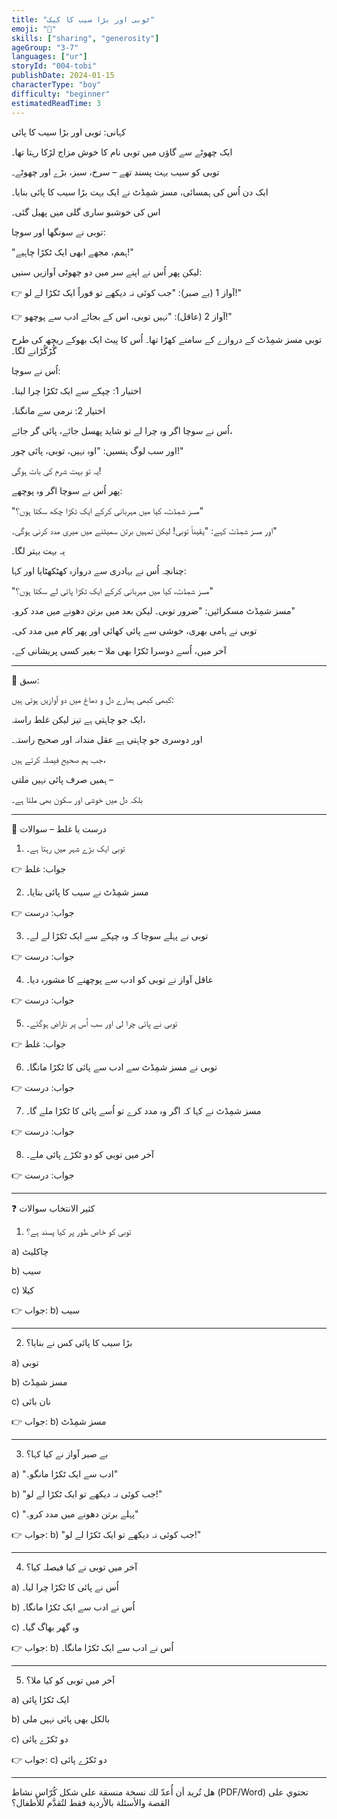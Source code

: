 ```yaml
---
title: "ٹوبی اور بڑا سیب کا کیک"
emoji: "🍰"
skills: ["sharing", "generosity"]
ageGroup: "3-7"
languages: ["ur"]
storyId: "004-tobi"
publishDate: 2024-01-15
characterType: "boy"
difficulty: "beginner"
estimatedReadTime: 3
---
```


کہانی: توبی اور بڑا سیب کا پائی

ایک چھوٹے سے گاؤں میں توبی نام کا خوش مزاج لڑکا رہتا تھا۔

توبی کو سیب بہت پسند تھے – سرخ، سبز، بڑے اور چھوٹے۔

ایک دن اُس کی ہمسائی، مسز شمِڈٹ نے ایک بہت بڑا سیب کا پائی بنایا۔

اس کی خوشبو ساری گلی میں پھیل گئی۔

توبی نے سونگھا اور سوچا:

"ہمم، مجھے ابھی ایک ٹکڑا چاہیے!"

لیکن پھر اُس نے اپنے سر میں دو چھوٹی آوازیں سنیں:

👉 آواز 1 (بے صبر): "جب کوئی نہ دیکھے تو فوراً ایک ٹکڑا لے لو!"

👉 آواز 2 (عاقل): "نہیں توبی، اس کے بجائے ادب سے پوچھو!"

توبی مسز شمِڈٹ کے دروازے کے سامنے کھڑا تھا۔ اُس کا پیٹ ایک بھوکے ریچھ کی طرح گُڑگُڑانے لگا۔

اُس نے سوچا:

اختیار 1: چپکے سے ایک ٹکڑا چرا لینا۔

اختیار 2: نرمی سے مانگنا۔

اُس نے سوچا اگر وہ چرا لے تو شاید پھسل جائے، پائی گر جائے،

اور سب لوگ ہنسیں: "اوہ نہیں، توبی، پائی چور!"

یہ تو بہت شرم کی بات ہوگی!

پھر اُس نے سوچا اگر وہ پوچھے:

"مسز شمِڈٹ، کیا میں مہربانی کرکے ایک ٹکڑا چکھ سکتا ہوں؟"

اور مسز شمِڈٹ کہے: "یقیناً توبی! لیکن تمہیں برتن سمیٹنے میں میری مدد کرنی ہوگی۔"

یہ بہت بہتر لگا۔

چنانچہ اُس نے بہادری سے دروازہ کھٹکھٹایا اور کہا:

"مسز شمِڈٹ، کیا میں مہربانی کرکے ایک ٹکڑا پائی لے سکتا ہوں؟"

مسز شمِڈٹ مسکرائیں: "ضرور توبی۔ لیکن بعد میں برتن دھونے میں مدد کرو۔"

توبی نے ہامی بھری، خوشی سے پائی کھائی اور پھر کام میں مدد کی۔

آخر میں، اُسے دوسرا ٹکڑا بھی ملا – بغیر کسی پریشانی کے۔

---

🌟 سبق:

کبھی کبھی ہمارے دل و دماغ میں دو آوازیں ہوتی ہیں:

ایک جو چاہتی ہے تیز لیکن غلط راستہ،

اور دوسری جو چاہتی ہے عقل مندانہ اور صحیح راستہ۔

جب ہم صحیح فیصلہ کرتے ہیں،

ہمیں صرف پائی نہیں ملتی –

بلکہ دل میں خوشی اور سکون بھی ملتا ہے۔

---

📝 درست یا غلط – سوالات

1. توبی ایک بڑے شہر میں رہتا ہے۔

👉 جواب: غلط

2. مسز شمِڈٹ نے سیب کا پائی بنایا۔

👉 جواب: درست

3. توبی نے پہلے سوچا کہ وہ چپکے سے ایک ٹکڑا لے لے۔

👉 جواب: درست

4. عاقل آواز نے توبی کو ادب سے پوچھنے کا مشورہ دیا۔

👉 جواب: درست

5. توبی نے پائی چرا لی اور سب اُس پر ناراض ہوگئے۔

👉 جواب: غلط

6. توبی نے مسز شمِڈٹ سے ادب سے پائی کا ٹکڑا مانگا۔

👉 جواب: درست

7. مسز شمِڈٹ نے کہا کہ اگر وہ مدد کرے تو اُسے پائی کا ٹکڑا ملے گا۔

👉 جواب: درست

8. آخر میں توبی کو دو ٹکڑے پائی ملے۔

👉 جواب: درست

---

❓ کثیر الانتخاب سوالات

1. توبی کو خاص طور پر کیا پسند ہے؟

a) چاکلیٹ

b) سیب

c) کیلا

👉 جواب: b) سیب

---

2. بڑا سیب کا پائی کس نے بنایا؟

a) توبی

b) مسز شمِڈٹ

c) نان بائی

👉 جواب: b) مسز شمِڈٹ

---

3. بے صبر آواز نے کیا کہا؟

a) "ادب سے ایک ٹکڑا مانگو۔"

b) "جب کوئی نہ دیکھے تو ایک ٹکڑا لے لو!"

c) "پہلے برتن دھونے میں مدد کرو۔"

👉 جواب: b) "جب کوئی نہ دیکھے تو ایک ٹکڑا لے لو!"

---

4. آخر میں توبی نے کیا فیصلہ کیا؟

a) اُس نے پائی کا ٹکڑا چرا لیا۔

b) اُس نے ادب سے ایک ٹکڑا مانگا۔

c) وہ گھر بھاگ گیا۔

👉 جواب: b) اُس نے ادب سے ایک ٹکڑا مانگا۔

---

5. آخر میں توبی کو کیا ملا؟

a) ایک ٹکڑا پائی

b) بالکل بھی پائی نہیں ملی

c) دو ٹکڑے پائی

👉 جواب: c) دو ٹکڑے پائی

---

هل تُريد أن أُعدّ لك نسخة منسقة على شكل كُرّاس نشاط (PDF/Word) تحتوي على القصة والأسئلة بالأردية فقط لتُقدَّم للأطفال؟
